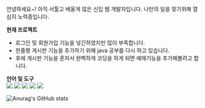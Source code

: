안녕하세요~! 아직 서툴고 배울게 많은 신입 웹 개발자입니다. 
나만의 일을 찾기위해 열심히 노력중입니다.

**현재 프로젝트**  
* 로그인 및 회원가입 기능을 넣긴하였지만 많이 부족합니다. 
* 한줄평 게시판 기능을 추가하기 위해 java 공부를 다시 하고 있습니다.
* 후에 게시판 기능을 혼자서 완벽하게 코딩을 하게 되면 예매기능을 추가해볼려고 합니다.

**언어 및 도구**  
<a href="https://img.shields.io/badge/HTML5-E34F26?style=flat-square&logo=HTML5&logoColor=black" target="_blank"><img src="https://img.shields.io/badge/HTML5-E34F26?style=flat-square&logo=HTML5&logoColor=black"/></a>
<a href="https://img.shields.io/badge/CSS3-1572B6?style=flat-square&logo=CSS3&logoColor=black" target="_blank"><img src="https://img.shields.io/badge/CSS3-1572B6?style=flat-square&logo=CSS3&logoColor=black"/></a>
<a href="https://img.shields.io/badge/JavaScript-F7DF1E?style=flat-square&logo=JavaScript&logoColor=black" target="_blank"><img src="https://img.shields.io/badge/JavaScript-F7DF1E?style=flat-square&logo=JavaScript&logoColor=black"/></a>
<a href="https://img.shields.io/badge/MySQL-4479A1?style=flat-square&logo=MySQL&logoColor=black" target="_blank"><img src="https://img.shields.io/badge/MySQL-4479A1?style=flat-square&logo=MySQL&logoColor=black"/></a>
<a href="https://img.shields.io/badge/Spring-6DB33F?style=flat-square&logo=Spring&logoColor=black" target="_blank"><img src="https://img.shields.io/badge/Spring-6DB33F?style=flat-square&logo=Spring&logoColor=black"/></a>

![Anurag's GitHub stats](https://github-readme-stats.vercel.app/api?username=dechemer&show_icons=true&theme=radical)
